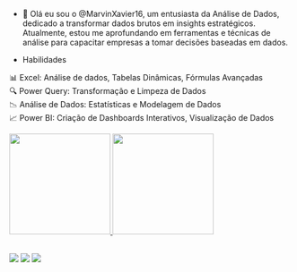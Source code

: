 - 👋 Olá eu sou o  @MarvinXavier16,  um entusiasta da Análise de Dados, dedicado a transformar dados brutos em insights estratégicos. Atualmente, estou me aprofundando em ferramentas e técnicas de análise para capacitar empresas a tomar decisões baseadas em dados.

- Habilidades</br>
  
📊 Excel: Análise de dados, Tabelas Dinâmicas, Fórmulas Avançadas</br>
🔍 Power Query: Transformação e Limpeza de Dados</br>
📉 Análise de Dados: Estatísticas e Modelagem de Dados</br>
📈 Power BI: Criação de Dashboards Interativos, Visualização de Dados</br>

<div align="left"> 
  <a href="https://github.com/MarvinXavier16">
  <img height="180em" src="https://github-readme-stats.vercel.app/api?username=MarvinXavier16&show_icons=true&theme=dracula&include_all_commits=true&count_private=true"/>
  <img height="180em" src="https://github-readme-stats.vercel.app/api/top-langs/?username=MarvinXavier16&layout=compact&langs_count=7&theme=dracula"/>
</div>
  


<div style="display: center"><br> 
  
   <a href="https://instagram.com/marvinxavier" target="_blank"><img src="https://img.shields.io/badge/-Instagram-%23E4405F?style=for-the-badge&logo=instagram&logoColor=white" target="_blank"></a>
    <a href = "mailto:mvsxm13@gmail.com"><img src="https://img.shields.io/badge/-Gmail-%23333?style=for-the-badge&logo=gmail&logoColor=white" target="_blank"></a>
    <a href="https://www.linkedin.com/in/marcus-xavier-ohana" target="_blank"><img src="https://img.shields.io/badge/-LinkedIn-%230077B5?style=for-the-badge&logo=linkedin&logoColor=white" target="_blank"></a> 
 
 
</div>
